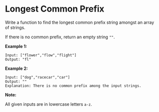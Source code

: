 # Longest Common Prefix

Write a function to find the longest common prefix string amongst an array of strings.

If there is no common prefix, return an empty string `""`.

__Example 1:__

```
Input: ["flower","flow","flight"]
Output: "fl"
```

__Example 2:__

```
Input: ["dog","racecar","car"]
Output: ""
Explanation: There is no common prefix among the input strings.
```

__Note:__

All given inputs are in lowercase letters `a-z`.
